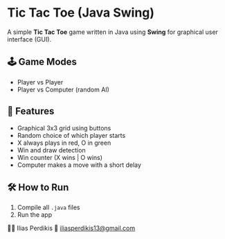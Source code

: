 # Tic Tac Toe (Java Swing)

A simple **Tic Tac Toe** game written in Java using **Swing** for graphical user interface (GUI).

## 🕹️ Game Modes
- Player vs Player
- Player vs Computer (random AI)

## 🎯 Features
- Graphical 3x3 grid using buttons
- Random choice of which player starts
- X always plays in red, O in green
- Win and draw detection
- Win counter (X wins | O wins)
- Computer makes a move with a short delay

## 🛠️ How to Run
1. Compile all `.java` files
2. Run the app


👨‍💻 Ilias Perdikis
📧 iliasperdikis13@gmail.com
